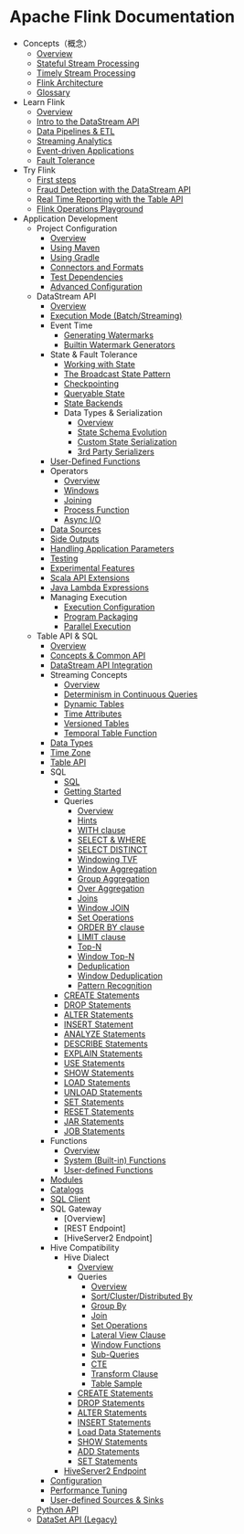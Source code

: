 # Apache Flink Documentation

* Concepts（概念）
    * [Overview](concepts/overview.md)
    * [Stateful Stream Processing](concepts/stateful-stream-processing.md)
    * [Timely Stream Processing](concepts/timely-stream-processing.md)
    * [Flink Architecture](concepts/architecture.md)
    * [Glossary](concepts/glossary.md)
* Learn Flink
    * [Overview](learn-flink/overview.md)
    * [Intro to the DataStream API](learn-flink/intro-to-the-datastream-api.md)
    * [Data Pipelines & ETL](learn-flink/data-pipelines&etl.md)
    * [Streaming Analytics](learn-flink/streaming-analytics.md)
    * [Event-driven Applications](learn-flink/event-driven-applications.md)
    * [Fault Tolerance](learn-flink/fault-tolerance.md)
* Try Flink
    * [First steps]()
    * [Fraud Detection with the DataStream API]()
    * [Real Time Reporting with the Table API]()
    * [Flink Operations Playground]()
* Application Development
    * Project Configuration
        * [Overview](application-development/project-configuration/overview.md)
        * [Using Maven](application-development/project-configuration/using-maven.md)
        * [Using Gradle](application-development/project-configuration/using-gradle.md)
        * [Connectors and Formats](application-development/project-configuration/connectors-and-formats.md)
        * [Test Dependencies](application-development/project-configuration/test-dependencies.md)
        * [Advanced Configuration](application-development/project-configuration/advanced-configuration.md)
    * DataStream API
        * [Overview](application-development/datastream-api/overview.md)
        * [Execution Mode (Batch/Streaming)]()
        * Event Time
            * [Generating Watermarks]()
            * [Builtin Watermark Generators]()
        * State & Fault Tolerance
            * [Working with State]()
            * [The Broadcast State Pattern]()
            * [Checkpointing]()
            * [Queryable State]()
            * [State Backends]()
            * Data Types & Serialization
                * [Overview]()
                * [State Schema Evolution]()
                * [Custom State Serialization]()
                * [3rd Party Serializers]()
        * [User-Defined Functions]()
        * Operators
            * [Overview]()
            * [Windows]()
            * [Joining]()
            * [Process Function]()
            * [Async I/O]()
        * [Data Sources]()
        * [Side Outputs]()
        * [Handling Application Parameters]()
        * [Testing]()
        * [Experimental Features]()
        * [Scala API Extensions]()
        * [Java Lambda Expressions]()
        * Managing Execution
            * [Execution Configuration]()
            * [Program Packaging]()
            * [Parallel Execution]()
    * Table API & SQL
        * [Overview]()
        * [Concepts & Common API]()
        * [DataStream API Integration]()
        * Streaming Concepts
            * [Overview]()
            * [Determinism in Continuous Queries]()
            * [Dynamic Tables]()
            * [Time Attributes]()
            * [Versioned Tables]()
            * [Temporal Table Function]()
        * [Data Types]()
        * [Time Zone]()
        * [Table API]()
        * SQL
            * [SQL]()
            * [Getting Started]()
            * Queries
                * [Overview]()
                * [Hints]()
                * [WITH clause]()
                * [SELECT & WHERE]()
                * [SELECT DISTINCT]()
                * [Windowing TVF]()
                * [Window Aggregation]()
                * [Group Aggregation]()
                * [Over Aggregation]()
                * [Joins]()
                * [Window JOIN]()
                * [Set Operations]()
                * [ORDER BY clause]()
                * [LIMIT clause]()
                * [Top-N]()
                * [Window Top-N]()
                * [Deduplication]()
                * [Window Deduplication]()
                * [Pattern Recognition]()
            * [CREATE Statements]()
            * [DROP Statements]()
            * [ALTER Statements]()
            * [INSERT Statement]()
            * [ANALYZE Statements]()
            * [DESCRIBE Statements]()
            * [EXPLAIN Statements]()
            * [USE Statements]()
            * [SHOW Statements]()
            * [LOAD Statements]()
            * [UNLOAD Statements]()
            * [SET Statements]()
            * [RESET Statements]()
            * [JAR Statements]()
            * [JOB Statements]()
        * Functions
            * [Overview]()
            * [System (Built-in) Functions]()
            * [User-defined Functions]()
        * [Modules]()
        * [Catalogs]()
        * [SQL Client]()
        * SQL Gateway
            * [Overview]
            * [REST Endpoint]
            * [HiveServer2 Endpoint]
        * Hive Compatibility
            * Hive Dialect
                * [Overview]()
                * Queries
                    * [Overview]()
                    * [Sort/Cluster/Distributed By]()
                    * [Group By]()
                    * [Join]()
                    * [Set Operations]()
                    * [Lateral View Clause]()
                    * [Window Functions]()
                    * [Sub-Queries]()
                    * [CTE]()
                    * [Transform Clause]()
                    * [Table Sample]()
                * [CREATE Statements]()
                * [DROP Statements]()
                * [ALTER Statements]()
                * [INSERT Statements]()
                * [Load Data Statements]()
                * [SHOW Statements]()
                * [ADD Statements]()
                * [SET Statements]()
            * [HiveServer2 Endpoint]()
        * [Configuration]()
        * [Performance Tuning]()
        * [User-defined Sources & Sinks]()
    * [Python API](https://nightlies.apache.org/flink/flink-docs-release-1.17/docs/dev/python/overview/)
    * [DataSet API (Legacy)](https://nightlies.apache.org/flink/flink-docs-release-1.17/docs/dev/dataset/overview/)
